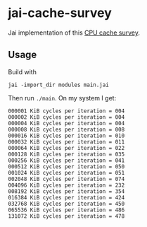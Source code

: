 # jai-cache-survey

Jai implementation of this [CPU cache survey](https://meribold.org/2017/10/20/survey-of-cpu-caches/).

## Usage

Build with

```
jai -import_dir modules main.jai
```

Then run `./main`. On my system I get:

```
000001 KiB cycles per iteration = 004
000002 KiB cycles per iteration = 004
000004 KiB cycles per iteration = 004
000008 KiB cycles per iteration = 008
000016 KiB cycles per iteration = 010
000032 KiB cycles per iteration = 011
000064 KiB cycles per iteration = 022
000128 KiB cycles per iteration = 035
000256 KiB cycles per iteration = 041
000512 KiB cycles per iteration = 050
001024 KiB cycles per iteration = 051
002048 KiB cycles per iteration = 074
004096 KiB cycles per iteration = 232
008192 KiB cycles per iteration = 354
016384 KiB cycles per iteration = 424
032768 KiB cycles per iteration = 450
065536 KiB cycles per iteration = 486
131072 KiB cycles per iteration = 478
```
